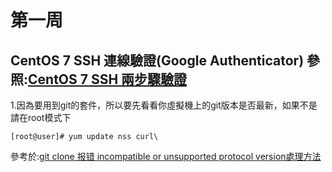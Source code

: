 # 第一周
## CentOS 7 SSH 連線驗證(Google Authenticator)  參照:[CentOS 7 SSH 兩步驟驗證](https://kenwu0310.wordpress.com/2016/12/09/centos-7-ssh-%E9%9B%99%E5%9B%A0%E7%B4%A0%E8%AA%8D%E8%AD%89-using-google-authenticator/)
1.因為要用到git的套件，所以要先看看你虛擬機上的git版本是否最新，如果不是請在root模式下
```
[root@user]# yum update nss curl\
```
參考於:[git clone 报错 incompatible or unsupported protocol version處理方法](https://pages.github.com/)
